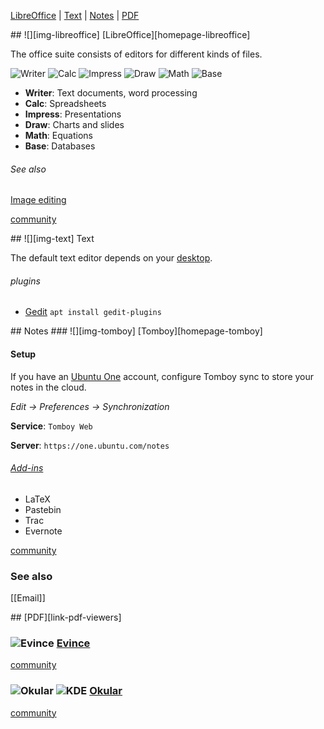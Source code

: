 [LibreOffice][anchor-libreoffice] | [Text][anchor-text-editor] | [Notes][anchor-notes] | [PDF][anchor-pdf]

[anchor-libreoffice]: #wiki-libreoffice
[anchor-text-editor]: #wiki-text-editor
[anchor-notes]: #wiki-notes
[anchor-pdf]: #wiki-pdf

<a name="libreoffice"/>
## ![][img-libreoffice] [LibreOffice][homepage-libreoffice]

The office suite consists of editors for different kinds of files.

![][img-libreoffice-writer] ![][img-libreoffice-calc]  ![][img-libreoffice-impress]  ![][img-libreoffice-draw]  ![][img-libreoffice-math]  ![][img-libreoffice-base]

* **Writer**: Text documents, word processing
* **Calc**: Spreadsheets
* **Impress**: Presentations
* **Draw**: Charts and slides
* **Math**: Equations
* **Base**: Databases

###### See also
[Image editing][anchor-graphics]

[community][community-libreoffice]

<a name="text-editor" />
## ![][img-text] Text 

The default text editor depends on your [desktop][anchor-desktop].

###### plugins


* [Gedit][homepage-gedit-plugins] `apt install gedit-plugins`

<a name="notes"/>
## Notes

<a name="tomboy"/>
### ![][img-tomboy] [Tomboy][homepage-tomboy] 

#### Setup
If you have an [Ubuntu One][anchor-ubuntu-one] account, configure Tomboy sync to store your notes in the cloud.

_Edit -> Preferences -> Synchronization_

**Service**: `Tomboy Web` 

**Server**: `https://one.ubuntu.com/notes`

###### [Add-ins][link-tomboy-plugins]
* LaTeX
* Pastebin
* Trac
* Evernote

[community][community-tomboy]

### See also  
[[Email]]

<a name="pdf"/>
## [PDF][link-pdf-viewers]  

### ![][img-evince] [Evince][homepage-okular]

[community][community-evince]

### ![][img-okular] ![][emblem-kde] [Okular][homepage-okular]

[community][community-okular]

[anchor-desktop]: Desktop
[anchor-graphics]: Images#wiki-graphics
[anchor-ubuntu-one]: File-sharing#wiki-ubuntu-one

[emblem-kde]: image/boston.png "KDE"
[emblem-lxde]: image/emblem-lxde.png "LXDE"
[emblem-mate]: image/emblem-mate.png "MATE"
[emblem-xfce]: image/emblem-xfce.png "XFCE"

[community-evince]: http://community.linuxmint.com/software/view/evince
[community-libreoffice]: http://community.linuxmint.com/software/view/libreoffice
[community-okular]: http://community.linuxmint.com/software/view/okular
[community-tomboy]: http://community.linuxmint.com/software/view/tomboy

[homepage-evince]: http://projects.gnome.org/evince/ 
[homepage-gedit-plugins]: http://live.gnome.org/Gedit/Plugins
[homepage-libreoffice]: http://www.libreoffice.org/
[homepage-okular]: http://okular.kde.org/
[homepage-tomboy]: http://projects.gnome.org/tomboy/

[img-evince]: image/evince.png "Evince"
[img-okular]: image/okular.png "Okular"
[img-libreoffice]: image/libreoffice-main.png "LibreOffice"
[img-libreoffice-base]: image/libreoffice-base.png "Base"
[img-libreoffice-calc]: image/libreoffice-calc.png "Calc"
[img-libreoffice-draw]: image/libreoffice-draw.png "Draw"
[img-libreoffice-impress]: image/libreoffice-impress.png "Impress"
[img-libreoffice-math]: image/libreoffice-math.png "Math"
[img-libreoffice-writer]: image/libreoffice-writer.png "Writer"
[img-text]: image/accessories-text-editor.png "Text Editor"
[img-tomboy]: image/tomboy.png "Tomboy"

[link-pdf-viewers]: http://en.wikipedia.org/wiki/List_of_PDF_software#Viewers_3
[link-tomboy-plugins]: http://live.gnome.org/Tomboy/PluginList